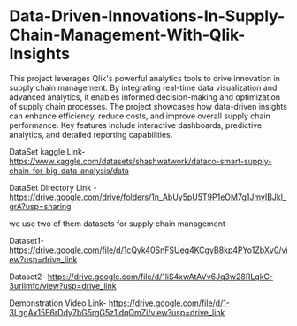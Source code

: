 # Data-Driven-Innovations-In-Supply-Chain-Management-With-Qlik-Insights

This project leverages Qlik's powerful analytics tools to drive innovation in supply chain management. By integrating real-time data visualization and advanced analytics, it enables informed decision-making and optimization of supply chain processes. The project showcases how data-driven insights can enhance efficiency, reduce costs, and improve overall supply chain performance. Key features include interactive dashboards, predictive analytics, and detailed reporting capabilities.

DataSet kaggle Link- https://www.kaggle.com/datasets/shashwatwork/dataco-smart-supply-chain-for-big-data-analysis/data

DataSet Directory Link - https://drive.google.com/drive/folders/1n_AbUy5pU5T9P1eOM7g1JmyIBJkl_grA?usp=sharing

we use two of them datasets for supply chain management

Dataset1- https://drive.google.com/file/d/1cQyk40SnFSUeg4KCgyB8kp4PYo1ZbXv0/view?usp=drive_link

Dataset2- https://drive.google.com/file/d/1liS4xwAtAVv6Jq3w28RLqkC-3urIlmfc/view?usp=drive_link

Demonstration Video Link- https://drive.google.com/file/d/1-3LggAx15E6rDdy7bG5rgG5z1idqQmZi/view?usp=drive_link
